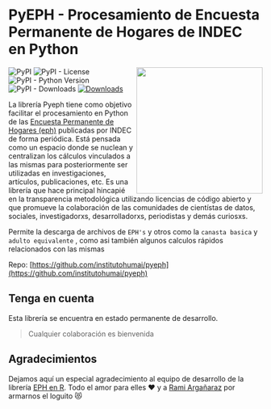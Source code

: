 # PyEPH - Procesamiento de Encuesta Permanente de Hogares de INDEC en Python 

<a><img src='_static/logo.png' align="right" height="250" /></a>

![PyPI](https://img.shields.io/pypi/v/pyeph?color=orange&)
![PyPI - License](https://img.shields.io/pypi/l/pyeph?color=purple&)
![PyPI - Python Version](https://img.shields.io/pypi/pyversions/pyeph?)
![PyPI - Downloads](https://img.shields.io/pypi/dm/pyeph?)
[![Downloads](https://static.pepy.tech/personalized-badge/pyeph?period=total&units=none&left_color=grey&right_color=yellowgreen&left_text=downloads)](https://pepy.tech/project/pyeph)

La librería Pyeph tiene como objetivo facilitar el procesamiento en Python de las [Encuesta Permanente de Hogares (eph)](https://www.indec.gob.ar/indec/web/Institucional-Indec-BasesDeDatos) publicadas por INDEC de forma periódica. Está pensada como un espacio donde se nuclean y centralizan los cálculos vinculados a las mismas para posteriormente ser utilizadas en investigaciones, artículos, publicaciones, etc.
Es una librería que hace principal hincapié en la transparencia metodológica utilizando licencias de código abierto y que promueve la colaboración de las comunidades de cientístas de datos, sociales, investigadorxs, desarrolladorxs, periodistas y demás curiosxs.

Permite la descarga de archivos de `EPH's` y otros como la `canasta basica` y `adulto equivalente` , como asi también algunos calculos rápidos relacionados con las mismas

Repo: [https://github.com/institutohumai/pyeph](https://github.com/institutohumai/pyeph)

## Tenga en cuenta

Esta librería se encuentra en estado permanente de desarrollo.

> Cualquier colaboración es bienvenida


## Agradecimientos

Dejamos aquí un especial agradecimiento al equipo de desarrollo de la librería [EPH en R](https://holatam.github.io/eph/authors.html). Todo el amor para elles ❤️ y a  [Rami Argañaraz](https://www.linkedin.com/in/ramiro-arga%C3%B1araz-57764a16b/) por armarnos el loguito 😻 

